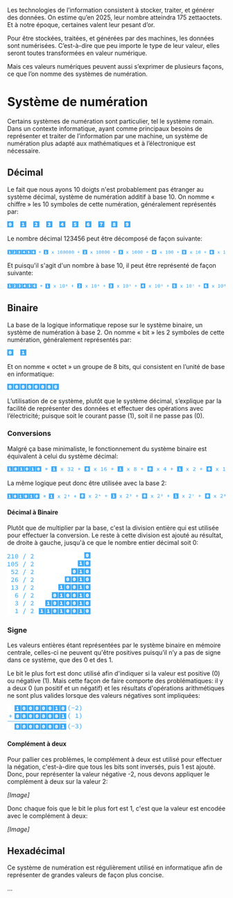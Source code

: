 Les technologies de l’information consistent à stocker, traiter, et générer des données. On estime qu’en 2025, leur nombre atteindra 175 zettaoctets. Et à notre époque, certaines valent leur pesant d’or.

Pour être stockées, traitées, et générées par des machines, les données sont numérisées. C’est-à-dire que peu importe le type de leur valeur, elles seront toutes transformées en valeur numérique.

Mais ces valeurs numériques peuvent aussi s’exprimer de plusieurs façons, ce que l’on nomme des systèmes de numération.

# Système de numération

Certains systèmes de numération sont particulier, tel le système romain. Dans un contexte informatique, ayant comme principaux besoins de représenter et traiter de l’information par une machine, un système de numération plus adapté aux mathématiques et à l’électronique est nécessaire.

## Décimal

Le fait que nous ayons 10 doigts n'est probablement pas étranger au système décimal, système de numération additif à base 10. On nomme « chiffre » les 10 symboles de cette numération, généralement représentés par:

![Décimal](Images/Decimal.png)

Le nombre décimal 123456 peut être décomposé de façon suivante:

![Décomposition](Images/DecimalDecomposition.png)

Et puisqu'il s'agit d'un nombre à base 10, il peut être représenté de façon suivante:

![Base 10](Images/DecimalBase.png)

## Binaire

La base de la logique informatique repose sur le système binaire, un système de numération à base 2. On nomme « bit » les 2 symboles de cette numération, généralement représentés par:

![Binaire](Images/Binary.png)

Et on nomme « octet » un groupe de 8 bits, qui consistent en l’unité de base en informatique:

![Octet](Images/Byte.png)

L’utilisation de ce système, plutôt que le système décimal, s’explique par la facilité de représenter des données et effectuer des opérations avec l’électricité; puisque soit le courant passe (1), soit il ne passe pas (0).

### Conversions

Malgré ça base minimaliste, le fonctionnement du système binaire est équivalent à celui du système décimal:

![Décomposition](Images/BinaryDecomposition.png)

La même logique peut donc être utilisée avec la base 2:

![Décomposition](Images/BinaryBase.png)

#### Décimal à Binaire

Plutôt que de multiplier par la base, c'est la division entière qui est utilisée pour effectuer la conversion. Le reste à cette division est ajouté au résultat, de droite à gauche, jusqu'à ce que le nombre entier décimal soit 0:

![Conversion](Images/DecToBin.png)

### Signe

Les valeurs entières étant représentées par le système binaire en mémoire centrale, celles-ci ne peuvent qu'être positives puisqu’il n’y a pas de signe dans ce système, que des 0 et des 1.

Le bit le plus fort est donc utilisé afin d'indiquer si la valeur est positive (0) ou négative (1). Mais cette façon de faire comporte des problématiques: il y a deux 0 (un positif et un négatif) et les résultats d'opérations arithmétiques ne sont plus valides lorsque des valeurs négatives sont impliquées:

![Invalide](Images/WrongBinaryAdd.png)

#### Complément à deux

Pour pallier ces problèmes, le complément à deux est utilisé pour effectuer la négation, c'est-à-dire que tous les bits sont inversés, puis 1 est ajouté. Donc, pour représenter la valeur négative -2, nous devons appliquer le complément à deux sur la valeur 2:

*[Image]*

Donc chaque fois que le bit le plus fort est 1, c'est que la valeur est encodée avec le complément à deux:

*[Image]*

## Hexadécimal

Ce système de numération est régulièrement utilisé en informatique afin de représenter de grandes valeurs de façon plus concise.

...
